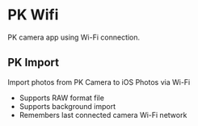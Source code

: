 # PK Wifi
PK camera app using Wi-Fi connection.

## PK Import

Import photos from PK Camera to iOS Photos via Wi-Fi

* Supports RAW format file
* Supports background import
* Remembers last connected camera Wi-Fi network
